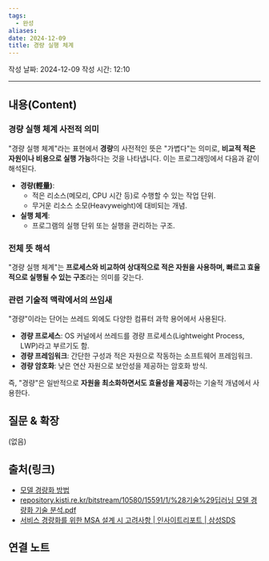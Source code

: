 ```yaml
---
tags:
  - 완성
aliases: 
date: 2024-12-09
title: 경량 실행 체계
---
```

작성 날짜: 2024-12-09
작성 시간: 12:10


----
## 내용(Content)

### 경량 실행 체계 사전적 의미

"경량 실행 체계"라는 표현에서 **경량**의 사전적인 뜻은 "가볍다"는 의미로, **비교적 적은 자원이나 비용으로 실행 가능**하다는 것을 나타냅니다. 이는 프로그래밍에서 다음과 같이 해석된다.

- **경량(輕量)**:
    - 적은 리소스(메모리, CPU 시간 등)로 수행할 수 있는 작업 단위.
    - 무거운 리소스 소모(Heavyweight)에 대비되는 개념.
- **실행 체계**:
    - 프로그램의 실행 단위 또는 실행을 관리하는 구조.

### 전체 뜻 해석

"경량 실행 체계"는 **프로세스와 비교하여 상대적으로 적은 자원을 사용하며, 빠르고 효율적으로 실행될 수 있는 구조**라는 의미를 갖는다.

### 관련 기술적 맥락에서의 쓰임새

"경량"이라는 단어는 쓰레드 외에도 다양한 컴퓨터 과학 용어에서 사용된다.

- **경량 프로세스**: OS 커널에서 쓰레드를 경량 프로세스(Lightweight Process, LWP)라고 부르기도 함.
- **경량 프레임워크**: 간단한 구성과 적은 자원으로 작동하는 소프트웨어 프레임워크.
- **경량 암호화**: 낮은 연산 자원으로 보안성을 제공하는 암호화 방식.

즉, "경량"은 일반적으로 **자원을 최소화하면서도 효율성을 제공**하는 기술적 개념에서 사용한다.

## 질문 & 확장

(없음)

## 출처(링크)

- [모델 경량화 방법](https://velog.io/@pnuaid1020/%EB%AA%A8%EB%8D%B8-%EA%B2%BD%EB%9F%89%ED%99%94-%EB%B0%A9%EB%B2%95)
- [repository.kisti.re.kr/bitstream/10580/15591/1/%28기술%29딥러닝 모델 경량화 기술 분석.pdf](https://repository.kisti.re.kr/bitstream/10580/15591/1/%28%EA%B8%B0%EC%88%A0%29%EB%94%A5%EB%9F%AC%EB%8B%9D%20%EB%AA%A8%EB%8D%B8%20%EA%B2%BD%EB%9F%89%ED%99%94%20%EA%B8%B0%EC%88%A0%20%EB%B6%84%EC%84%9D.pdf)
- [서비스 경량화를 위한 MSA 설계 시 고려사항 \| 인사이트리포트 \| 삼성SDS](https://www.samsungsds.com/kr/insights/1239180_4627.html)

## 연결 노트










